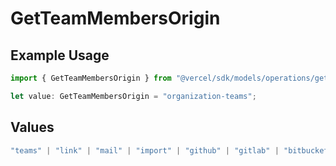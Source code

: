 # GetTeamMembersOrigin

## Example Usage

```typescript
import { GetTeamMembersOrigin } from "@vercel/sdk/models/operations/getteammembers.js";

let value: GetTeamMembersOrigin = "organization-teams";
```

## Values

```typescript
"teams" | "link" | "mail" | "import" | "github" | "gitlab" | "bitbucket" | "saml" | "dsync" | "feedback" | "organization-teams"
```